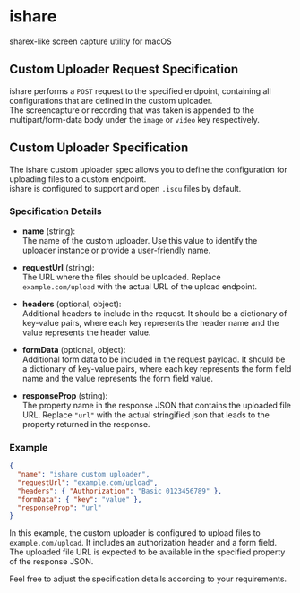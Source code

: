 # ishare
sharex-like screen capture utility for macOS

## Custom Uploader Request Specification
ishare performs a `POST` request to the specified endpoint, containing all configurations that are defined in the custom uploader.\
The screencapture or recording that was taken is appended to the multipart/form-data body under the `image` or `video` key respectively.

## Custom Uploader Specification

The ishare custom uploader spec allows you to define the configuration for uploading files to a custom endpoint.\
ishare is configured to support and open `.iscu` files by default.

### Specification Details

- **name** (string):\
  The name of the custom uploader. Use this value to identify the uploader instance or provide a user-friendly name.
  
- **requestUrl** (string):\
  The URL where the files should be uploaded. Replace `example.com/upload` with the actual URL of the upload endpoint.
  
- **headers** (optional, object):\
  Additional headers to include in the request. It should be a dictionary of key-value pairs, where each key represents the header name and the value represents the header value.
  
- **formData** (optional, object):\
  Additional form data to be included in the request payload. It should be a dictionary of key-value pairs, where each key represents the form field name and the value represents the form field value.
  
- **responseProp** (string):\
  The property name in the response JSON that contains the uploaded file URL. Replace `"url"` with the actual stringified json that leads to the property returned in the response.

### Example

```json
{
  "name": "ishare custom uploader",
  "requestUrl": "example.com/upload",
  "headers": { "Authorization": "Basic 0123456789" },
  "formData": { "key": "value" },
  "responseProp": "url"
}
```

In this example, the custom uploader is configured to upload files to `example.com/upload`. It includes an authorization header and a form field. The uploaded file URL is expected to be available in the specified property of the response JSON.

Feel free to adjust the specification details according to your requirements.
